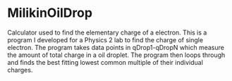 # MilikinOilDrop
Calculator used to find the elementary charge of a electron.
This is a program I developed for a Physics 2 lab to find the charge of single electron. The program takes data points in qDrop1-qDropN which measure the amount of total charge in a oil droplet. The program then loops through and finds the best fitting lowest common multiple of their individual charges.
